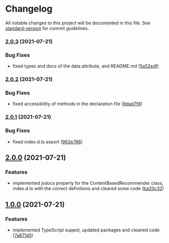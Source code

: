 # Changelog

All notable changes to this project will be documented in this file. See [standard-version](https://github.com/conventional-changelog/standard-version) for commit guidelines.

### [2.0.3](https://github.com/AnthonyLzq/content-based-recommender/compare/v2.0.2...v2.0.3) (2021-07-21)


### Bug Fixes

* fixed types and docs of the data attribute, and README.md ([5a52edf](https://github.com/AnthonyLzq/content-based-recommender/commit/5a52edfbdb77d5e943034ea7721b001dd503fd7b))

### [2.0.2](https://github.com/AnthonyLzq/content-based-recommender/compare/v2.0.1...v2.0.2) (2021-07-21)


### Bug Fixes

* fixed accessibility of methods in the declaration file ([8dad7f8](https://github.com/AnthonyLzq/content-based-recommender/commit/8dad7f84a426aaf9ca3098f7b60b3df1660e751e))

### [2.0.1](https://github.com/AnthonyLzq/content-based-recommender/compare/v2.0.0...v2.0.1) (2021-07-21)


### Bug Fixes

* fixed index.d.ts export ([962e786](https://github.com/AnthonyLzq/content-based-recommender/commit/962e786fc26653ea5801d3712c32a80f73e4e6fd))

## [2.0.0](https://github.com/AnthonyLzq/content-based-recommender/compare/v1.0.0...v2.0.0) (2021-07-21)


### Features

* implemented jsdocs properly for the ContentBasedRecommender class, index.d.ts with the correct definitions and cleared some code ([ba20c32](https://github.com/AnthonyLzq/content-based-recommender/commit/ba20c32ff9bbb8f24307f3dd02b3001f7a1fff0d))

## [1.0.0](https://github.com/AnthonyLzq/content-based-recommender/compare/v1.5.0...v1.0.0) (2021-07-21)


### Features

* implemented TypeScript suppot, updated packages and cleaned code ([7a871d5](https://github.com/AnthonyLzq/content-based-recommender/commit/7a871d5b0fe503dcc705259512dd1f568dae46de))
